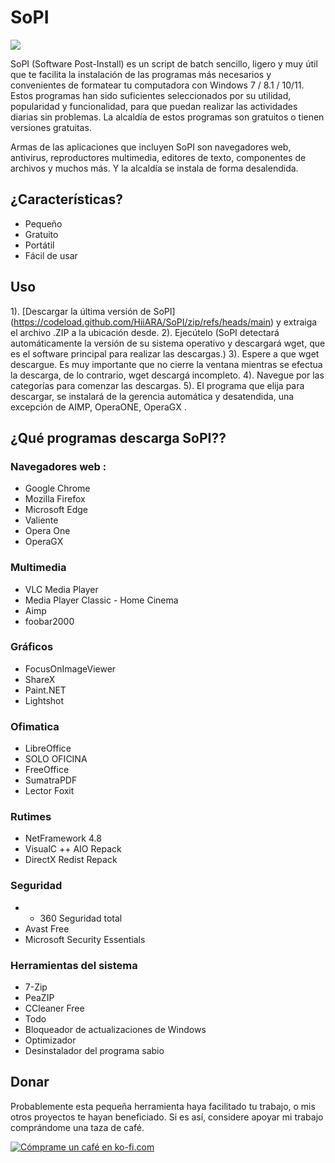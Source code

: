 # SoPI 

<img src="https://hiberhernandez.com/sopi/wp-content/uploads/2023/12/SoPI.png">

SoPI (Software Post-Install) es un script de batch sencillo, ligero y muy útil que te facilita la instalación de las programas más necesarios y convenientes de formatear tu computadora con Windows 7 / 8.1 / 10/11. Estos programas han sido suficientes seleccionados por su utilidad, popularidad y funcionalidad, para que puedan realizar las actividades diarias sin problemas. La alcaldía de estos programas son gratuitos o tienen versiones gratuitas.

Armas de las aplicaciones que incluyen SoPI son navegadores web, antivirus, reproductores multimedia, editores de texto, componentes de archivos y muchos más. Y la alcaldía se instala de forma desalendida.

## ¿Características?

- Pequeño
- Gratuito
- Portátil
- Fácil de usar

## Uso
1). [Descargar la última versión de SoPI] (https://codeload.github.com/HiiARA/SoPI/zip/refs/heads/main) y extraiga el archivo .ZIP a la ubicación desde.
2). Ejecútelo (SoPI detectará automáticamente la versión de su sistema operativo y descargará wget, que es el software principal para realizar las descargas.)
3). Espere a que wget descargue. Es muy importante que no cierre la ventana mientras se efectua la descarga, de lo contrario, wget descargá incompleto.
4). Navegue por las categorías para comenzar las descargas.
5). El programa que elija para descargar, se instalará de la gerencia automática y desatendida, una excepción de AIMP, OperaONE, OperaGX .

## ¿Qué programas descarga SoPI??

### Navegadores web :

- Google Chrome
- Mozilla Firefox
- Microsoft Edge
- Valiente
- Opera One
- OperaGX

### Multimedia
- VLC Media Player
- Media Player Classic - Home Cinema
- Aimp
- foobar2000

### Gráficos
- FocusOnImageViewer
- ShareX
- Paint.NET
- Lightshot

### Ofimatica
- LibreOffice
- SOLO OFICINA
- FreeOffice
- SumatraPDF
- Lector Foxit

### Rutimes
- NetFramework 4.8
- VisualC ++ AIO Repack
- DirectX Redist Repack

### Seguridad
- - 360 Seguridad total
- Avast Free
- Microsoft Security Essentials

### Herramientas del sistema
- 7-Zip
- PeaZIP
- CCleaner Free
- Todo
- Bloqueador de actualizaciones de Windows
- Optimizador
- Desinstalador del programa sabio

## Donar
Probablemente esta pequeña herramienta haya facilitado tu trabajo, o mis otros proyectos te hayan beneficiado. Si es así, considere apoyar mi trabajo comprándome una taza de café.

<a href='https://ko-fi.com/F1F2H2KW' objetivo='_en blanco'><img altura='36' estilo='frontera: 0px; altura: 36)) px; ' src='https://storage.ko-fi.com/cdn/kofi2.png?v = 3 ' frontera='0' alt='Cómprame un café en ko-fi.com' /></a>
